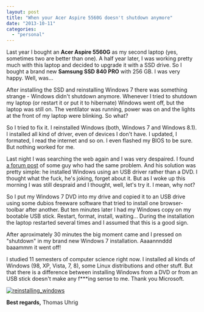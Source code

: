 ```yaml
---
layout: post
title: "When your Acer Aspire 5560G doesn't shutdown anymore"
date: "2013-10-11"
categories: 
  - "personal"
---
```


Last year I bought an **Acer Aspire 5560G** as my second laptop (yes, sometimes two are better than one). A half year later, I was working pretty much with this laptop and decided to upgrade it with a SSD drive. So I bought a brand new **Samsung SSD 840 PRO** with 256 GB. I was very happy. Well, was...

After installing the SSD and reinstalling Windows 7 there was something strange - Windows didn't shutdown anymore. Whenever I tried to shutdown my laptop (or restart it or put it to hibernate) Windows went off, but the laptop was still on. The ventilator was running, power was on and the lights at the front of my laptop were blinking. So what?

So I tried to fix it. I reinstalled Windows (both, Windows 7 and Windows 8.1). I installed all kind of driver, even of devices I don't have. I updated, I formated, I read the internet and so on. I even flashed my BIOS to be sure. But nothing worked for me.

Last night I was searching the web again and I was very despaired. I found [a forum post](http://www.ocztechnologyforum.com/forum/showthread.php?102746-Aspire-5560G-won-t-power-down-with-Agility-3-120GB) of some guy who had the same problem. And his solution was pretty simple: he installed Windows using an USB driver rather than a DVD. I thought what the fuck, he's joking, forget about it. But as I woke up this morning I was still despraid and I thought, well, let's try it. I mean, why not?

So I put my Windows 7 DVD into my drive and copied it to an USB drive using some dubios freeware software that tried to install one browser-toolbar after another. But ten minutes later I had my Windows copy on my bootable USB stick. Restart, format, install, waiting... During the installation the laptop restarted several times and I assumed that this is a good sign.

After aproximately 30 minutes the big moment came and I pressed on "shutdown" in my brand new Windows 7 installation. Aaaannnddd baaammm it went off!

I studied 11 semesters of computer science right now. I installed all kinds of Windows (98, XP, Vista, 7, 8), some Linux distributions and other stuff. But that there is a difference between installing Windows from a DVD or from an USB stick doesn't make any f\*\*\*ing sense to me. Thank you Microsoft.

[![reinstalling_windows](images/reinstalling_windows.png)](http://tuhrig.de/wp-content/uploads/2013/10/reinstalling_windows.png)

**Best regards,** Thomas Uhrig
